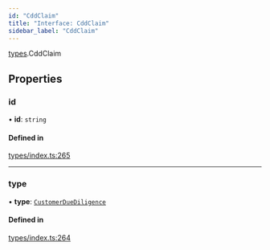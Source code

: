 ```yaml
---
id: "CddClaim"
title: "Interface: CddClaim"
sidebar_label: "CddClaim"
---
```


[types](../../../modules/Types/Types.md).CddClaim

## Properties

### id

• **id**: `string`

#### Defined in

[types/index.ts:265](https://github.com/PolymeshAssociation/polymesh-sdk/blob/2c78f6c34/src/types/index.ts#L265)

___

### type

• **type**: [`CustomerDueDiligence`](../../../enums/Types/ClaimType/ClaimType.md#customerduediligence)

#### Defined in

[types/index.ts:264](https://github.com/PolymeshAssociation/polymesh-sdk/blob/2c78f6c34/src/types/index.ts#L264)
